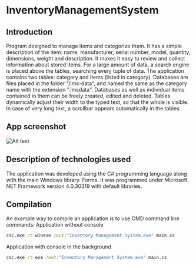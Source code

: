 # InventoryManagementSystem
## Introduction
Program designed to manage items and categorize them. It has a simple description of the item: name, manufacturer, serial number, model, quantity, dimensions, weight and description. It makes it easy to review and collect information about stored items. For a large amount of data, a search engine is placed above the tables, searching every tuple of data. The application contains two tables: category and items (listed in category). Databases are files placed in the folder "/ims-data", and named the same as the category name with the extension ".imsdata". Databases as well as individual items contained in them can be freely created, edited and deleted. Tables dynamically adjust their width to the typed text, so that the whole is visible. In case of very long text, a scrollbar appears automatically in the tables.
## App screenshot
![Alt text](https://v1.padlet.pics/1/image.webp?t=c_limit%2Cdpr_1%2Ch_539%2Cw_958&url=https%3A%2F%2Fstorage.googleapis.com%2Fpadlet-uploads%2F109007466%2F93288c897ee1f873ea78af4b64d0333c%2Fimage.png%3FExpires%3D1677684641%26GoogleAccessId%3D778043051564-q79bsd8mc40b0bl82ikkrtc3jdofe4dg%2540developer.gserviceaccount.com%26Signature%3DewwxsPwVBz2u2nIpVOieZHUB98lzXRCVUnxaD%252F9RWrt%252FNU36qdBh%252BqAKmaOsz2gQIjRDCsVtOeaZjpNqCu20g%252Bo4x4ycW4InvBXaE0yvumJgbIGOLa09AaRjszqO3KSPrxQnvCbcf%252F0ZjQYA42gXSeOK%252FMFTYW2DWMdbNzjK6N4%253D%26original-url%3Dhttps%253A%252F%252Fpadlet-uploads.storage.googleapis.com%252F109007466%252F93288c897ee1f873ea78af4b64d0333c%252Fimage.png "Inventory Management System")
## Description of technologies used
The application was developed using the C# programming language along with the main Windows library. Forms. It was programmed under Microsoft. NET Framework version 4.0.30319 with default libraries.
## Compilation
An example way to compile an application is to use CMD command line commands:
Application without console
```bat
csc.exe /t:winexe /out:"Inventory Management System.exe" main.cs
```
Application with console in the background
```bat
csc.exe /t:exe /out:"Inventory Management System.exe" main.cs
```
